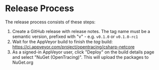 # Release Process

The release process consists of these steps:
1. Create a GitHub release with release notes. The tag name must be a semantic version, prefixed with "v" - e.g. `v0.1.0` or `v0.1.0-rc1`
1. Wait for the AppVeyor build to finish the *tag* build: https://ci.appveyor.com/project/opentracing/csharp-netcore
1. As a signed-in AppVeyor user, click "Deploy" on the build details page and select "NuGet (OpenTracing)".
This will upload the packages to NuGet.org
